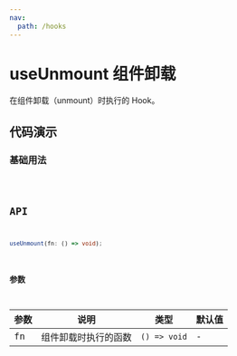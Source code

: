 ```yaml
---
nav:
  path: /hooks
---
```


# useUnmount 组件卸载

在组件卸载（unmount）时执行的 Hook。

## 代码演示

### 基础用法

<code hideActions='["CSB"]' src="./demo/demo1.tsx" />

## API

```typescript
useUnmount(fn: () => void);
```

### 参数

| 参数 | 说明                 | 类型         | 默认值 |
| ---- | -------------------- | ------------ | ------ |
| fn   | 组件卸载时执行的函数 | `() => void` | -      |
